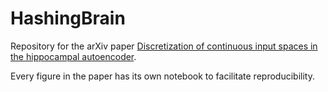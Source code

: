 # HashingBrain
Repository for the arXiv paper [Discretization of continuous input spaces in the hippocampal autoencoder](https://arxiv.org/abs/2405.14600).

Every figure in the paper has its own notebook to facilitate reproducibility.
